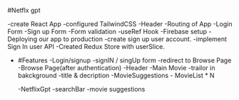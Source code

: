 #Netflx gpt

-create React App
-configured TailwindCSS
-Header
-Routing of App
-Login Form
-Sign up Form
-Form validation
-useRef Hook
-Firebase setup
-Deploying our app to production
-create sign up user account.
-implement Sign In user API
-Created Redux Store with userSlice.

- #Features
  -Login/signup
  -signIN / singUp form
  -redirect to Browse Page
  -Browse Page(after authentication)
  -Header
  -Main Movie
  -trailor in bakckground
  -title & decription
  -MovieSuggestions - MovieList \* N

  -NetflixGpt
  -searchBar
  -movie suggestions
